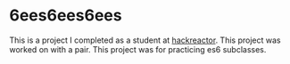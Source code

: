 # 6ees6ees6ees
This is a project I completed as a student at [hackreactor](http://hackreactor.com). This project was worked on with a pair. This project was for practicing es6 subclasses.
